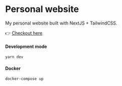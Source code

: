 # Personal website

My personal website built with NextJS + TailwindCSS.

👉 [Checkout here](https://maximdodon.com)

#### Development mode

``` bash
yarn dev
```

#### Docker

``` bash
docker-compose up
```